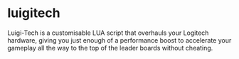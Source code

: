 # luigitech
Luigi-Tech is a customisable LUA script that overhauls your Logitech hardware, giving you just enough of a performance boost to accelerate your gameplay all the way to the top of the leader boards without cheating.
